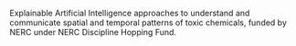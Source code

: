 


Explainable Artificial Intelligence approaches to understand and communicate spatial and temporal patterns of toxic chemicals, funded by NERC under NERC Discipline Hopping Fund.